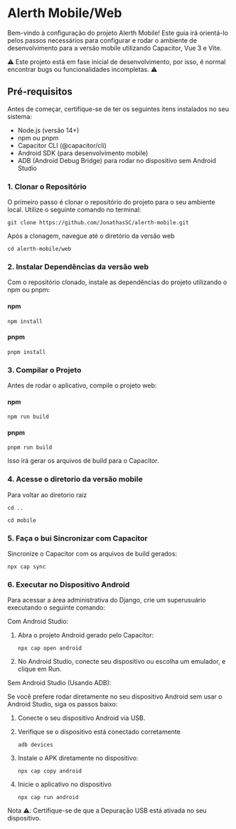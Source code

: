 # Alerth Mobile/Web

Bem-vindo à configuração do projeto Alerth Mobile! Este guia irá orientá-lo pelos passos necessários para configurar e rodar o ambiente de desenvolvimento para a versão mobile utilizando Capacitor, Vue 3 e Vite.

⚠️ Este projeto está em fase inicial de desenvolvimento, por isso, é normal encontrar bugs ou funcionalidades incompletas. ⚠️

## Pré-requisitos

Antes de começar, certifique-se de ter os seguintes itens instalados no seu sistema:

- Node.js (versão 14+)
- npm ou pnpm
- Capacitor CLI (@capacitor/cli)
- Android SDK (para desenvolvimento mobile)
- ADB (Android Debug Bridge) para rodar no dispositivo sem Android Studio

### 1. Clonar o Repositório

O primeiro passo é clonar o repositório do projeto para o seu ambiente local. Utilize o seguinte comando no terminal:

```
git clone https://github.com/JonathasSC/alerth-mobile.git
```

Após a clonagem, navegue até o diretório da versão web

```
cd alerth-mobile/web
```

### 2. Instalar Dependências da versão web

Com o repositório clonado, instale as dependências do projeto utilizando o npm ou pnpm:

#### npm

```
npm install
```

#### pnpm

```
pnpm install
```

### 3. Compilar o Projeto

Antes de rodar o aplicativo, compile o projeto web:

#### npm

```
npm run build
```

#### pnpm

```
pnpm run build
```

Isso irá gerar os arquivos de build para o Capacitor.

### 4. Acesse o diretorio da versão mobile

Para voltar ao diretorio raiz

```
cd ..
```

```
cd mobile
```

### 5. Faça o bui Sincronizar com Capacitor

Sincronize o Capacitor com os arquivos de build gerados:

```
npx cap sync
```

### 6. Executar no Dispositivo Android

Para acessar a área administrativa do Django, crie um superusuário executando o seguinte comando:

Com Android Studio:

1. Abra o projeto Android gerado pelo Capacitor:

   ```
   npx cap open android
   ```

2. No Android Studio, conecte seu dispositivo ou escolha um emulador, e clique em Run.

Sem Android Studio (Usando ADB):

Se você prefere rodar diretamente no seu dispositivo Android sem usar o Android Studio, siga os passos baixo:

1. Conecte o seu dispositivo Android via USB.

2. Verifique se o dispositivo está conectado corretamente

   ```
   adb devices
   ```

3. Instale o APK diretamente no dispositivo:

   ```
   npx cap copy android
   ```

4. Inicie o aplicativo no dispositivo
   ```
   npx cap run android
   ```

Nota ⚠️: Certifique-se de que a Depuração USB está ativada no seu dispositivo.
